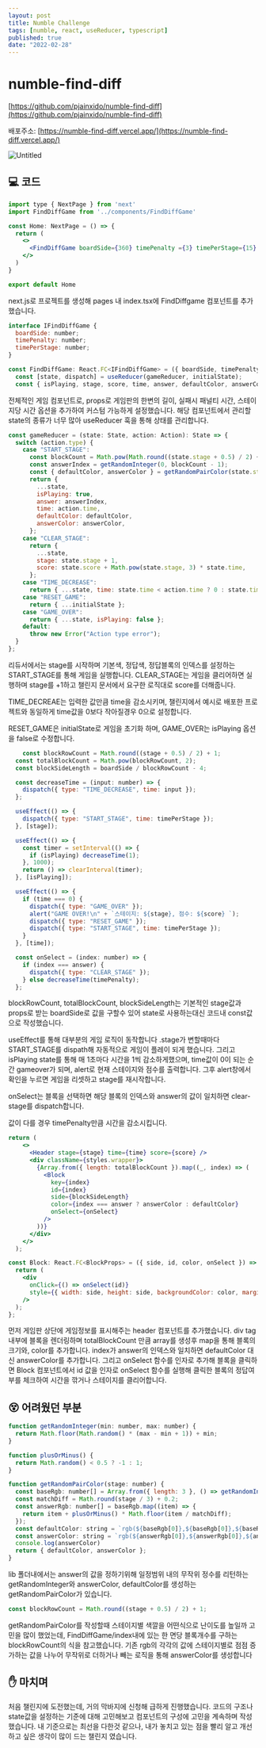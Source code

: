 ```yaml
---
layout: post
title: Numble Challenge  
tags: [numble, react, useReducer, typescript]
published: true 
date: "2022-02-28"
---
```


# numble-find-diff

[https://github.com/pjainxido/numble-find-diff](https://github.com/pjainxido/numble-find-diff)

배포주소: [https://numble-find-diff.vercel.app/](https://numble-find-diff.vercel.app/)

![Untitled](/postimgs/NumbleCh/Untitled.png)

## 💻 코드

```jsx
import type { NextPage } from 'next'
import FindDiffGame from '../components/FindDiffGame'

const Home: NextPage = () => {
  return (
    <>
      <FindDiffGame boardSide={360} timePenalty ={3} timePerStage={15} />
    </>
  )
}

export default Home
```

next.js로 프로젝트를 생성해 pages 내 index.tsx에 FindDiffgame 컴포넌트를 추가했습니다.

```jsx
interface IFindDiffGame {
  boardSide: number;
  timePenalty: number;
  timePerStage: number;
}

const FindDiffGame: React.FC<IFindDiffGame> = ({ boardSide, timePenalty, timePerStage }) => {
  const [state, dispatch] = useReducer(gameReducer, initialState);
  const { isPlaying, stage, score, time, answer, defaultColor, answerColor } = state;
```

전체적인 게임 컴포넌트로, props로 게임판의 한변의 길이, 실패시 패널티 시간, 스테이지당 시간 옵션을 추가하여 커스텀 가능하게 설정했습니다. 해당 컴포넌트에서 관리할 state의 종류가 너무 많아 useReducer 훅을 통해 상태를 관리합니다.

```jsx
const gameReducer = (state: State, action: Action): State => {
  switch (action.type) {
    case "START_STAGE":
      const blockCount = Math.pow(Math.round((state.stage + 0.5) / 2) + 1, 2);
      const answerIndex = getRandomInteger(0, blockCount - 1);
      const { defaultColor, answerColor } = getRandomPairColor(state.stage);
      return {
        ...state,
        isPlaying: true,
        answer: answerIndex,
        time: action.time,
        defaultColor: defaultColor,
        answerColor: answerColor,
      };
    case "CLEAR_STAGE":
      return {
        ...state,
        stage: state.stage + 1,
        score: state.score + Math.pow(state.stage, 3) * state.time,
      };
    case "TIME_DECREASE":
      return { ...state, time: state.time < action.time ? 0 : state.time - action.time };
    case "RESET_GAME":
      return { ...initialState };
    case "GAME_OVER":
      return { ...state, isPlaying: false };
    default:
      throw new Error("Action type error");
  }
};
```

리듀서에서는 stage를 시작하며 기본색, 정답색, 정답블록의 인덱스를 설정하는 START_STAGE를 통해 게임을 실행합니다. 
CLEAR_STAGE는 게임을 클리어하면 실행하며 stage를 +1하고 챌린지 문서에서 요구한 로직대로 score를 더해줍니다.

TIME_DECREAE는 입력한 값만큼  time을 감소시키며, 챌린지에서 예시로 배포한 프로젝트와 동일하게 time값을 0보다 작아질경우 0으로 설정합니다.

RESET_GAME은 initialState로 게임을 초기화 하며, GAME_OVER는 isPlaying 옵션을 false로 수정합니다.

```jsx
	const blockRowCount = Math.round((stage + 0.5) / 2) + 1;
  const totalBlockCount = Math.pow(blockRowCount, 2);
  const blockSideLength = boardSide / blockRowCount - 4;

  const decreaseTime = (input: number) => {
    dispatch({ type: "TIME_DECREASE", time: input });
  };

  useEffect(() => {
    dispatch({ type: "START_STAGE", time: timePerStage });
  }, [stage]);

  useEffect(() => {
    const timer = setInterval(() => {
      if (isPlaying) decreaseTime(1);
    }, 1000);
    return () => clearInterval(timer);
  }, [isPlaying]);

  useEffect(() => {
    if (time === 0) {
      dispatch({ type: "GAME_OVER" });
      alert("GAME OVER!\n" + `스테이지: ${stage}, 점수: ${score} `);
      dispatch({ type: "RESET_GAME" });
      dispatch({ type: "START_STAGE", time: timePerStage });
    }
  }, [time]);

  const onSelect = (index: number) => {
    if (index === answer) {
      dispatch({ type: "CLEAR_STAGE" });
    } else decreaseTime(timePenalty);
  };
```

blockRowCount, totalBlockCount, blockSideLength는 기본적인 stage값과 props로 받는 boardSide로 값을 구할수 있어 state로 사용하는대신 코드내 const값으로 작성했습니다.

useEffect를 통해 대부분의 게임 로직이 동작합니다 .stage가 변할때마다 START_STAGE를 dispath해 자동적으로 게임이 플레이 되게 했습니다. 
그리고 isPlaying state를 통해 매 1초마다 시간을 1씩 감소하게했으며, time값이 0이 되는 순간 gameover가 되며, alert로 현재 스테이지와 점수를 출력합니다. 그후 alert창에서 확인을 누르면 게임을 리셋하고 stage를 재시작합니다. 

onSelect는 블록을 선택하면 해당 블록의 인덱스와 answer의 값이 일치하면 clear-stage를 dispatch합니다. 

값이 다를 경우 timePenalty만큼 시간을 감소시킵니다.

```jsx
return (
    <>
      <Header stage={stage} time={time} score={score} />
      <div className={styles.wrapper}>
        {Array.from({ length: totalBlockCount }).map((_, index) => (
          <Block
            key={index}
            id={index}
            side={blockSideLength}
            color={index === answer ? answerColor : defaultColor}
            onSelect={onSelect}
          />
        ))}
      </div>
    </>
  );
```

```jsx
const Block: React.FC<BlockProps> = ({ side, id, color, onSelect }) => {
  return (
    <div
      onClick={() => onSelect(id)}
      style={{ width: side, height: side, backgroundColor: color, margin: 2 }}
    />
  );
};
```

먼저 게임판 상단에 게임정보를 표시해주는 header 컴포넌트를 추가했습니다.
div tag 내부에 블록을 렌더링하며 totalBlockCount 만큼 array를 생성후 map을 통해 블록의 크기와, color를 추가합니다. index가 answer의 인덱스와 일치하면 defaultColor 대신 answerColor를 추가합니다. 그리고 onSelect 함수를 인자로 추가해 블록을 클릭하면 Block 컴포넌트에서 id 값을 인자로 onSelect 함수를 실행해 클릭한 블록의 정답여부를 체크하여 시간을 깎거나 스테이지를 클리어합니다.

## 😵 어려웠던 부분

```jsx
function getRandomInteger(min: number, max: number) {
  return Math.floor(Math.random() * (max - min + 1)) + min;
}

function plusOrMinus() {
  return Math.random() < 0.5 ? -1 : 1;
}

function getRandomPairColor(stage: number) {
  const baseRgb: number[] = Array.from({ length: 3 }, () => getRandomInteger(0, 255));
  const matchDiff = Math.round(stage / 3) + 0.2;
  const answerRgb: number[] = baseRgb.map((item) => {
    return item + plusOrMinus() * Math.floor(item / matchDiff);
  });
  const defaultColor: string = `rgb(${baseRgb[0]},${baseRgb[0]},${baseRgb[2]})`;
  const answerColor: string = `rgb(${answerRgb[0]},${answerRgb[0]},${answerRgb[2]})`;
  console.log(answerColor)
  return { defaultColor, answerColor };
}
```

lib 폴더내에서는 answer의 값을 정하기위해 일정범위 내의 무작위 정수를 리턴하는 getRandomInteger와 answerColor, defaultColor를 생성하는 getRandomPairColor가 있습니다.

```jsx
const blockRowCount = Math.round((stage + 0.5) / 2) + 1;
```

getRandomPairColor를 작성할때 스테이지별 색깔을 어떤식으로 난이도를 높일까 고민을 많이 했었는데, FindDiffGame/index내에 있는 한 면당 블록개수를 구하는 blockRowCount의 식을 참고했습니다. 
기존 rgb의 각각의 값에 스테이지별로 점점 증가하는 값을 나누어 무작위로 더하거나 빼는 로직을 통해 answerColor를 생성합니다

## ✋ 마치며

처음 챌린지에 도전했는데, 거의 막바지에 신청해 급하게 진행했습니다.  코드의 구조나 state값을 설정하는 기준에 대해 고민해보고 컴포넌트의 구성에 고민을 계속하며 작성했습니다. 내 기준으로는 최선을 다한것 같으나, 내가 놓치고 있는 점을 빨리 알고 개선하고 싶은 생각이 많이 드는 챌린지 였습니다.
